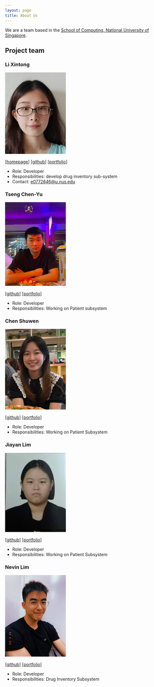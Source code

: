 ```yaml
---
layout: page
title: About Us
---
```


We are a team based in the [School of Computing, National University of Singapore](http://www.comp.nus.edu.sg).

## Project team

### Li Xintong

<img src="images/emrysil.png" width="200px">

[[homepage](https://ay2223s2-cs2103t-w09-3.github.io/tp/)]
[[github](https://github.com/Emrysil)]
[[portfolio](team/emrysil.md.md)]

* Role: Developer
* Responsibilities: develop drug inventory sub-system
* Contact: e0772646@u.nus.edu

### Tseng Chen-Yu

<img src="images/cydtseng.png" width="200px">

[[github](http://github.com/cydtseng)]
[[portfolio](team/cydtseng.md)]

* Role: Developer
* Responsibilities: Working on Patient subsystem

### Chen Shuwen

<img src="images/cshuwen.png" width="200px">

[[github](https://github.com/CShuwen)] 
[[portfolio](team/cshuwen.md)]

* Role: Developer
* Responsibilities: Working on Patient Subsystem

### Jiayan Lim

<img src="images/jiayan-lim.png" width="200px">

[[github](http://github.com/Jiayan-Lim)]
[[portfolio](team/jiayan-lim.md)]

* Role: Developer
* Responsibilities: Working on Patient Subsystem

### Nevin Lim

<img src="images/nevinlim.png" width="200px">

[[github](http://github.com/nevinlim)]
[[portfolio](team/nevinlim.md)]

* Role: Developer
* Responsibilities: Drug Inventory Subsystem
